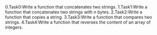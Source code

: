 0.Task0:Write a function that concatenates two strings.
1.Task1:Write a function that concatenates two strings with n bytes.
2.Task2:Write a function that copies a string.
3.Task3:Write a function that compares two strings.
4.Task4:Write a function that reverses the content of an array of integers.

